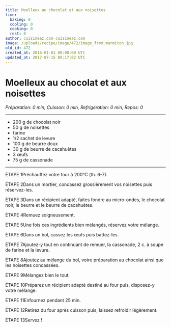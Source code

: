 ```yaml
---
title: Moelleux au chocolat et aux noisettes
time:
  baking: 0
  cooling: 0
  cooking: 0
  rest: 0
author: cuisineaz.com cuisineaz.com
image: /uploads/recipe/image/472/image_from_marmiton.jpg
old_id: 472
created_at: 2016-01-01 00:00:00 UTC
updated_at: 2017-07-15 09:17:02 UTC
---
```


# Moelleux au chocolat et aux noisettes

_Préparation: 0 min, Cuisson: 0 min, Refrigération: 0 min, Repos: 0_

---

- 200 g de chocolat noir
- 50 g de noisettes
- farine
- 1/2 sachet de levure
- 100 g de beurre doux
- 30 g de beurre de cacahuètes
- 3 œufs
- 75 g de cassonade

---

ÉTAPE 1Préchauffez votre four à 200°C (th. 6-7).

ÉTAPE 2Dans un mortier, concassez grossièrement vos noisettes puis réservez-les.

ÉTAPE 3Dans un récipient adapté, faites fondre au micro-ondes, le chocolat noir, le beurre et le beurre de cacahuètes.

ÉTAPE 4Remuez soigneusement.

ÉTAPE 5Une fois ces ingrédients bien mélangés, réservez votre mélange.

ÉTAPE 6Dans un bol, cassez les œufs puis battez-les.

ÉTAPE 7Ajoutez-y tout en continuant de remuer, la cassonade, 2 c. à soupe de farine et la levure.

ÉTAPE 8Ajoutez au mélange du bol, votre préparation au chocolat ainsi que les noisettes concassées.

ÉTAPE 9Mélangez bien le tout.

ÉTAPE 10Préparez un récipient adapté destiné au four puis, disposez-y votre mélange.

ÉTAPE 11Enfournez pendant 25 min.

ÉTAPE 12Retirez du four après cuisson puis, laissez refroidir légèrement.

ÉTAPE 13Servez !

